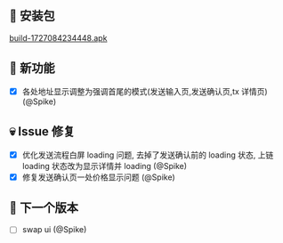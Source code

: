 ## 🚀 安装包

[build-1727084234448.apk](https://dalveywallet.s3.ap-northeast-1.amazonaws.com/release/apks/build-1727084234448.apk)

## 🎉 新功能

- [x] 各处地址显示调整为强调首尾的模式(发送输入页,发送确认页,tx 详情页) (@Spike)

## 💀 Issue 修复

- [x] 优化发送流程白屏 loading 问题, 去掉了发送确认前的 loading 状态, 上链 loading 状态改为显示详情并 loading (@Spike)
- [x] 修复发送确认页一处价格显示问题 (@Spike)

## 📅 下一个版本

- [ ] swap ui (@Spike)
